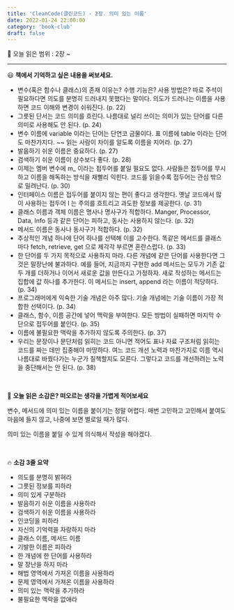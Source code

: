 ```yaml
---
title: 'CleanCode(클린코드) - 2장. 의미 있는 이름'
date: 2022-01-24 22:00:00
category: 'book-club'
draft: false
---
```


🔖 오늘 읽은 범위 : 2장 ~

---

😃 **책에서 기억하고 싶은 내용을 써보세요.**

- 변수(혹은 함수나 클래스)의 존재 이유는? 수행 기능은? 사용 방법은? 따로 주석이 필요하다면 의도를 분명히 드러내지 못했다는 말이다. 의도가 드러나는 이름을 사용하면 코드 이해와 변경이 쉬워진다. (p. 22)
- 그릇된 단서는 코드 의미를 흐린다. 나름대로 널리 쓰이는 의미가 있는 단어를 다른 의미로 사용해도 안 된다. (p. 24)
- 변수 이름에 variable 이라는 단어는 단연코 금물이다. 표 이름에 table 이라는 단어도 마찬가지다.  ~~ 읽는 사람이 차이를 알도록 이름을 지어라. (p. 27)
- 발음하기 쉬운 이름은 중요하다. (p. 27)
- 검색하기 쉬운 이름이 상수보다 좋다. (p. 28)
- 이제는 멤버 변수에 m_ 이라는 접두어를 붙일 필요도 없다. 사람들은 접두어를 무시하고 이름을 해독하는 방식을 재빨리 익힌다. 코드를 읽을수록 접두어는 관심 밖으로 밀려난다. (p. 30)
- 인터페이스 이름은 접두어를 붙이지 않는 편이 좋다고 생각한다. 옛날 코드에서 많이 사용하는 접두어 I 는 주의를 흐트리고 과도한 정보를 제공한다. (p. 31)
- 클래스 이름과 객체 이름은 명사나 명사구가 적합하다. Manger, Processor, Data, Info 등과 같은 단어는 피하고, 동사는 사용하지 않는다. (p. 32)
- 메서드 이름은 동사나 동사구가 적합하다. (p. 32)
- 추상적인 개념 하나에 단어 하나를 선택해 이를 고수한다. 똑같은 메서드를 클래스마다 fetch, retrieve, get 으로 제각각 부르면 혼란스럽다. (p. 33)
- 한 단어를 두 가지 목적으로 사용하지 마라. 다른 개념에 같은 단어를 사용한다면 그것은 말장난에 불과하다. 예를 들어, 지금까지 구현한 add 메서드는 모두가 기존 값 두 개를 더하거나 이어서 새로운 값을 만든다고 가정하자. 새로 작성하는 메서드는 집합에 값 하나를 추가한다. 이 메서드는 insert, append 라는 이름이 적당하다. (p. 34)
- 프로그래머에게 익숙한 기술 개념은 아주 많다. 기술 개념에는 기술 이름이 가장 적합한 선택이다. (p. 34)
- 클래스, 함수, 이름 공간에 넣어 맥락을 부여한다. 모든 방법이 실패하면 마지막 수단으로 접두어를 붙인다. (p. 35)
- 이름에 불필요한 맥락을 추가하지 않도록 주의한다. (p. 37)
- 우리는 문장이나 문단처럼 읽히는 코드 아니면 적어도 표나 자료 구조처럼 읽히는 코드를 짜는 데만 집중해야 마땅하다. 여느 코드 개선 노력과 마찬가지로 이름 역시 나름대로 바꿨다가는 누군가 질책할지도 모른다. 그렇다고 코드를 개선하려는 노력을 중단해서는 안 된다. (p. 38)

<br>

🤔 **오늘 읽은 소감은? 떠오르는 생각을 가볍게 적어보세요**

변수, 메서드에 의미 있는 이름을 붙이기는 정말 어렵다. 매번 고민하고 고민해서 붙여도 마음에 들지 않고, 나중에 보면 별로일 때가 많다.

의미 있는 이름을 붙일 수 있게 의식해서 작성을 해야겠다.

<br>

🔥 **소감 3줄 요약**

- 의도를 분명히 밝혀라
- 그릇된 정보를 피하라
- 의미 있게 구분하라
- 발음하기 쉬운 이름을 사용하라
- 검색하기 쉬운 이름을 사용하라
- 인코딩을 피하라
- 자신의 기억력을 자랑하지 마라
- 클래스 이름, 메서드 이름
- 기발한 이름은 피하라
- 한 개념에 한 단어를 사용하라
- 말 장난을 하지 마라
- 해법 영역에서 가져온 이름을 사용하라
- 문제 영역에서 가져온 이름을 사용하라
- 의미 있는 맥락을 추가하라
- 불필요한 맥락을 없애라